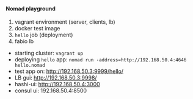 #### Nomad playground

1. vagrant environment (server, clients, lb)
2. docker test image
3. `hello` job (deployment)
4. fabio lb

* starting cluster: `vagrant up`
* deploying `hello` app: `nomad run -address=http://192.168.50.4:4646 hello.nomad`
* test app on: http://192.168.50.3:9999/hello/
* LB gui: http://192.168.50.3:9998/
* hashi-ui: http://192.168.50.4:3000
* consul ui: 192.168.50.4:8500